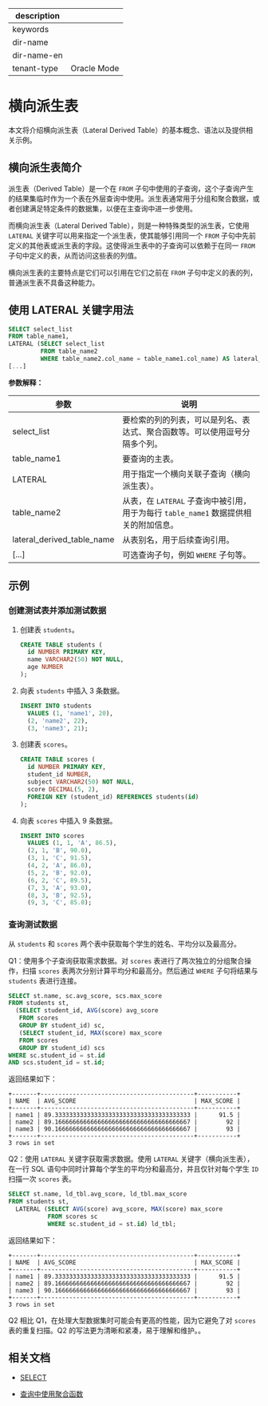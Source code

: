 |description||
|---|---|
|keywords||
|dir-name||
|dir-name-en||
|tenant-type|Oracle Mode|

# 横向派生表

本文将介绍横向派生表（Lateral Derived Table）的基本概念、语法以及提供相关示例。

## 横向派生表简介

派生表（Derived Table）是一个在 `FROM` 子句中使用的子查询，这个子查询产生的结果集临时作为一个表在外层查询中使用。派生表通常用于分组和聚合数据，或者创建满足特定条件的数据集，以便在主查询中进一步使用。

而横向派生表（Lateral Derived Table），则是一种特殊类型的派生表，它使用 `LATERAL` 关键字可以用来指定一个派生表，使其能够引用同一个 `FROM` 子句中先前定义的其他表或派生表的字段。这使得派生表中的子查询可以依赖于在同一 `FROM` 子句中定义的表，从而访问这些表的列值。

横向派生表的主要特点是它们可以引用在它们之前在 `FROM` 子句中定义的表的列，普通派生表不具备这种能力。

## 使用 LATERAL 关键字用法

```sql
SELECT select_list
FROM table_name1, 
LATERAL (SELECT select_list 
         FROM table_name2 
         WHERE table_name2.col_name = table_name1.col_name) AS lateral_derived_table_name;
[...]
```

**参数解释：**

| **参数** | **说明** |
|----------|----------|
| select_list | 要检索的列的列表，可以是列名、表达式、聚合函数等。可以使用逗号分隔多个列。|
| table_name1 | 要查询的主表。|
| LATERAL | 用于指定一个横向关联子查询（横向派生表）。|
| table_name2 | 从表，在 `LATERAL` 子查询中被引用，用于为每行 `table_name1` 数据提供相关的附加信息。|
| lateral_derived_table_name | 从表别名，用于后续查询引用。|
| [...] | 可选查询子句，例如 `WHERE` 子句等。|

## 示例

### 创建测试表并添加测试数据

1. 创建表 `students`。

    ```sql
    CREATE TABLE students (
      id NUMBER PRIMARY KEY,
      name VARCHAR2(50) NOT NULL,
      age NUMBER
    );
    ```

2. 向表 `students` 中插入 3 条数据。

    ```sql
    INSERT INTO students 
      VALUES (1, 'name1', 20),
      (2, 'name2', 22),
      (3, 'name3', 21);
    ```

3. 创建表 `scores`。

    ```sql
    CREATE TABLE scores (
      id NUMBER PRIMARY KEY,
      student_id NUMBER,
      subject VARCHAR2(50) NOT NULL,
      score DECIMAL(5, 2),
      FOREIGN KEY (student_id) REFERENCES students(id)
    );
    ```

4. 向表 `scores` 中插入 9 条数据。

    ```sql
    INSERT INTO scores
      VALUES (1, 1, 'A', 86.5),
      (2, 1, 'B', 90.0),
      (3, 1, 'C', 91.5),
      (4, 2, 'A', 86.0),
      (5, 2, 'B', 92.0),
      (6, 2, 'C', 89.5),
      (7, 3, 'A', 93.0),
      (8, 3, 'B', 92.5),
      (9, 3, 'C', 85.0);
    ```

### 查询测试数据

从 `students` 和 `scores` 两个表中获取每个学生的姓名、平均分以及最高分。

Q1：使用多个子查询获取需求数据。对 `scores` 表进行了两次独立的分组聚合操作，扫描 `scores` 表两次分别计算平均分和最高分。然后通过 `WHERE` 子句将结果与 `students` 表进行连接。

```sql
SELECT st.name, sc.avg_score, scs.max_score
FROM students st, 
  (SELECT student_id, AVG(score) avg_score 
   FROM scores
   GROUP BY student_id) sc,
   (SELECT student_id, MAX(score) max_score 
   FROM scores
   GROUP BY student_id) scs
WHERE sc.student_id = st.id
AND scs.student_id = st.id;
```

返回结果如下：

```shell
+-------+-------------------------------------------+-----------+
| NAME  | AVG_SCORE                                 | MAX_SCORE |
+-------+-------------------------------------------+-----------+
| name1 | 89.33333333333333333333333333333333333333 |      91.5 |
| name2 | 89.16666666666666666666666666666666666667 |        92 |
| name3 | 90.16666666666666666666666666666666666667 |        93 |
+-------+-------------------------------------------+-----------+
3 rows in set
```

Q2：使用 `LATERAL` 关键字获取需求数据。使用 `LATERAL` 关键字（横向派生表），在一行 SQL 语句中同时计算每个学生的平均分和最高分，并且仅针对每个学生 `ID` 扫描一次 `scores` 表。

```sql
SELECT st.name, ld_tbl.avg_score, ld_tbl.max_score
FROM students st, 
  LATERAL (SELECT AVG(score) avg_score, MAX(score) max_score 
           FROM scores sc 
           WHERE sc.student_id = st.id) ld_tbl;
```

返回结果如下：

```shell
+-------+-------------------------------------------+-----------+
| NAME  | AVG_SCORE                                 | MAX_SCORE |
+-------+-------------------------------------------+-----------+
| name1 | 89.33333333333333333333333333333333333333 |      91.5 |
| name2 | 89.16666666666666666666666666666666666667 |        92 |
| name3 | 90.16666666666666666666666666666666666667 |        93 |
+-------+-------------------------------------------+-----------+
3 rows in set
```

Q2 相比 Q1，在处理大型数据集时可能会有更高的性能，因为它避免了对 `scores` 表的重复扫描。Q2 的写法更为清晰和紧凑，易于理解和维护。。

## 相关文档

* [SELECT](../../../../700.reference/500.sql-reference/100.sql-syntax/300.common-tenant-of-oracle-mode/900.sql-statement-of-oracle-mode/200.dml-of-oracle-mode/500.select-of-oracle-mode/100.simple-select-of-oracle-mode.md)

* [查询中使用聚合函数](../300.use-operators-and-functions-in-query-of-oracle-mode/700.use-aggregate-function-in-query-of-oracle-mode.md)